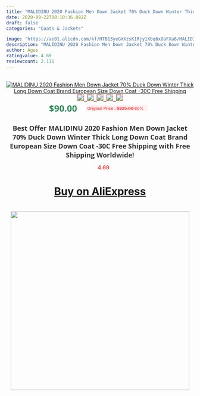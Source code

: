 ```yaml
---
title: "MALIDINU 2020 Fashion Men Down Jacket 70% Duck Down Winter Thick Long Down Coat Brand European Size Down Coat -30C Free Shipping"
date: 2020-09-22T08:10:36.892Z
draft: false
categories: "Coats & Jackets"

image: "https://ae01.alicdn.com/kf/HTB13yeGXXzsK1Rjy1Xbq6xOaFXa6/MALIDINU-2020-Fashion-Men-Down-Jacket-70-Duck-Down-Winter-Thick-Long-Down-Coat-Brand-European.jpg"
description: "MALIDINU 2020 Fashion Men Down Jacket 70% Duck Down Winter Thick Long Down Coat Brand European Size Down Coat -30C Free Shipping"
author: Agus
ratingvalue: 4.69
reviewcount: 2.111
---
```

<br>
<div style="text-align: center;">
<a href="https://s.click.aliexpress.com/e/_AnRvH3" target="_blank" rel="nofollow noopener noreferrer"><img alt="MALIDINU 2020 Fashion Men Down Jacket 70% Duck Down Winter Thick Long Down Coat Brand European Size Down Coat -30C Free Shipping" class="magnifier-image" src="https://ae01.alicdn.com/kf/HTB13yeGXXzsK1Rjy1Xbq6xOaFXa6/MALIDINU-2020-Fashion-Men-Down-Jacket-70-Duck-Down-Winter-Thick-Long-Down-Coat-Brand-European.jpg_640x640.jpg">
<br>
<img style="border:1px solid salmon" src="https://ae01.alicdn.com/kf/HTB13yeGXXzsK1Rjy1Xbq6xOaFXa6/MALIDINU-2020-Fashion-Men-Down-Jacket-70-Duck-Down-Winter-Thick-Long-Down-Coat-Brand-European.jpg_120x120.jpg">&nbsp;&nbsp;<img style="border:1px solid salmon" src="https://ae01.alicdn.com/kf/HTB1Ub1GXirxK1RkHFCcq6AQCVXaX/MALIDINU-2020-Fashion-Men-Down-Jacket-70-Duck-Down-Winter-Thick-Long-Down-Coat-Brand-European.jpg_120x120.jpg">&nbsp;&nbsp;<img style="border:1px solid salmon" src="https://ae01.alicdn.com/kf/HTB1KjiGXcfrK1RkSnb4q6xHRFXab/MALIDINU-2020-Fashion-Men-Down-Jacket-70-Duck-Down-Winter-Thick-Long-Down-Coat-Brand-European.jpg_120x120.jpg">&nbsp;&nbsp;<img style="border:1px solid salmon" src="https://ae01.alicdn.com/kf/HTB18SKFXe6sK1RjSsrbq6xbDXXaQ/MALIDINU-2020-Fashion-Men-Down-Jacket-70-Duck-Down-Winter-Thick-Long-Down-Coat-Brand-European.jpg_120x120.jpg">&nbsp;&nbsp;<img style="border:1px solid salmon" src="https://ae01.alicdn.com/kf/HTB1sRKGXiHrK1Rjy0Flq6AsaFXaN/MALIDINU-2020-Fashion-Men-Down-Jacket-70-Duck-Down-Winter-Thick-Long-Down-Coat-Brand-European.jpg_120x120.jpg"></a></div><br0>
<div style="text-align: center;"><span style="background-color: white; border: 0px; box-sizing: border-box; color: seagreen; display: inline-block; font-family: &quot;open sans&quot; , &quot;arial&quot; , &quot;helvetica&quot; , sans-serif , &quot;heiti&quot;; font-size: 24px; font-stretch: inherit; font-weight: 700; line-height: inherit; margin: 0px 10px 0px 0px; padding: 0px; vertical-align: middle;">$90.00 </span>
<span style="background: rgb(255 , 241 , 241); border-radius: 3px; border: 0px; box-sizing: border-box; color: #ff4747; display: inline-block; font-family: inherit; font-size: 12px; font-stretch: inherit; font-style: inherit; font-variant: inherit; font-weight: 600; line-height: inherit; margin: 0px; padding: 2px 5px; transform: scale(0.9); vertical-align: middle;">Original Price : <b style="text-decoration: line-through;">$225.00 </b> 60%&nbsp;&nbsp;</span></div>
<h1 style="color: #333333; display: inline-block; font-family: &quot;open sans&quot; , &quot;arial&quot; , &quot;helvetica&quot; , sans-serif , &quot;heiti&quot;; font-size: 18px; font-stretch: inherit; font-weight: 700; text-align: center;">Best Offer MALIDINU 2020 Fashion Men Down Jacket 70% Duck Down Winter Thick Long Down Coat Brand European Size Down Coat -30C Free Shipping with Free Shipping Worldwide!</h1>
<div style="color: #ff4747; text-align: center;">
<img src="https://4.bp.blogspot.com/-M0ZcTcb-5uY/XleCXlxnR4I/AAAAAAAAAEc/OrjgMkXV1oMQFaCRZj5HQwOCBcu3w1FegCPcBGAYYCw/s1600/star.png" style="height: 15px;">&nbsp;<b>4.69</b></div>
<div class="button_cont" align="center"><a class="buynow_a" href="https://s.click.aliexpress.com/e/_AnRvH3" target="_blank" rel="nofollow noopener noreferrer"><H1>Buy on AliExpress</H1></a></div><br>
<div class="separator" style="clear: both; text-align: center;">
<img src="https://lh3.googleusercontent.com/-pTy5HemUv9M/XlePHvY0dAI/AAAAAAAAAE4/0nX5iRUoIWY8eMW9Dpxeirr157OZliDIgCLcBGAsYHQ/s1600/badge.gif" width="480">
</div>
